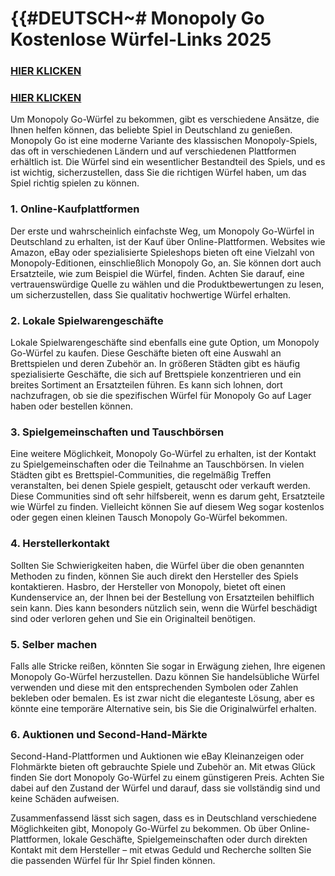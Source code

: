 # **{{#DEUTSCH~# Monopoly Go Kostenlose Würfel-Links 2025**


### [HIER KLICKEN](https://lookerstudio.google.com/s/i0yFe1wQxjY)

### [HIER KLICKEN](https://lookerstudio.google.com/s/i0yFe1wQxjY)




Um Monopoly Go-Würfel zu bekommen, gibt es verschiedene Ansätze, die Ihnen helfen können, das beliebte Spiel in Deutschland zu genießen. Monopoly Go ist eine moderne Variante des klassischen Monopoly-Spiels, das oft in verschiedenen Ländern und auf verschiedenen Plattformen erhältlich ist. Die Würfel sind ein wesentlicher Bestandteil des Spiels, und es ist wichtig, sicherzustellen, dass Sie die richtigen Würfel haben, um das Spiel richtig spielen zu können.

### 1. **Online-Kaufplattformen**
Der erste und wahrscheinlich einfachste Weg, um Monopoly Go-Würfel in Deutschland zu erhalten, ist der Kauf über Online-Plattformen. Websites wie Amazon, eBay oder spezialisierte Spieleshops bieten oft eine Vielzahl von Monopoly-Editionen, einschließlich Monopoly Go, an. Sie können dort auch Ersatzteile, wie zum Beispiel die Würfel, finden. Achten Sie darauf, eine vertrauenswürdige Quelle zu wählen und die Produktbewertungen zu lesen, um sicherzustellen, dass Sie qualitativ hochwertige Würfel erhalten.

### 2. **Lokale Spielwarengeschäfte**
Lokale Spielwarengeschäfte sind ebenfalls eine gute Option, um Monopoly Go-Würfel zu kaufen. Diese Geschäfte bieten oft eine Auswahl an Brettspielen und deren Zubehör an. In größeren Städten gibt es häufig spezialisierte Geschäfte, die sich auf Brettspiele konzentrieren und ein breites Sortiment an Ersatzteilen führen. Es kann sich lohnen, dort nachzufragen, ob sie die spezifischen Würfel für Monopoly Go auf Lager haben oder bestellen können.

### 3. **Spielgemeinschaften und Tauschbörsen**
Eine weitere Möglichkeit, Monopoly Go-Würfel zu erhalten, ist der Kontakt zu Spielgemeinschaften oder die Teilnahme an Tauschbörsen. In vielen Städten gibt es Brettspiel-Communities, die regelmäßig Treffen veranstalten, bei denen Spiele gespielt, getauscht oder verkauft werden. Diese Communities sind oft sehr hilfsbereit, wenn es darum geht, Ersatzteile wie Würfel zu finden. Vielleicht können Sie auf diesem Weg sogar kostenlos oder gegen einen kleinen Tausch Monopoly Go-Würfel bekommen.

### 4. **Herstellerkontakt**
Sollten Sie Schwierigkeiten haben, die Würfel über die oben genannten Methoden zu finden, können Sie auch direkt den Hersteller des Spiels kontaktieren. Hasbro, der Hersteller von Monopoly, bietet oft einen Kundenservice an, der Ihnen bei der Bestellung von Ersatzteilen behilflich sein kann. Dies kann besonders nützlich sein, wenn die Würfel beschädigt sind oder verloren gehen und Sie ein Originalteil benötigen.

### 5. **Selber machen**
Falls alle Stricke reißen, könnten Sie sogar in Erwägung ziehen, Ihre eigenen Monopoly Go-Würfel herzustellen. Dazu können Sie handelsübliche Würfel verwenden und diese mit den entsprechenden Symbolen oder Zahlen bekleben oder bemalen. Es ist zwar nicht die eleganteste Lösung, aber es könnte eine temporäre Alternative sein, bis Sie die Originalwürfel erhalten.

### 6. **Auktionen und Second-Hand-Märkte**
Second-Hand-Plattformen und Auktionen wie eBay Kleinanzeigen oder Flohmärkte bieten oft gebrauchte Spiele und Zubehör an. Mit etwas Glück finden Sie dort Monopoly Go-Würfel zu einem günstigeren Preis. Achten Sie dabei auf den Zustand der Würfel und darauf, dass sie vollständig sind und keine Schäden aufweisen.

Zusammenfassend lässt sich sagen, dass es in Deutschland verschiedene Möglichkeiten gibt, Monopoly Go-Würfel zu bekommen. Ob über Online-Plattformen, lokale Geschäfte, Spielgemeinschaften oder durch direkten Kontakt mit dem Hersteller – mit etwas Geduld und Recherche sollten Sie die passenden Würfel für Ihr Spiel finden können.
